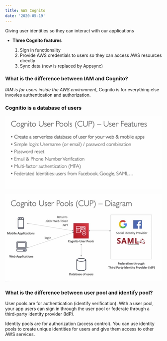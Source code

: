 ```yaml
---
title: AWS Cognito
date: '2020-05-19'
---
```


Giving user identities so they can interact with our applications

- **Three Cognito features**

  1. Sign in functionality
  2. Provide AWS credentials to users so they can access AWS resources directly
  3. Sync data (now is replaced by Appsync)

### What is the difference between IAM and Cognito?

_IAM is for users inside the AWS environment_, Cognito is for everything else invovles authentication and authorization.

### Cognitio is a database of users

![cognito](./CUP.jpg)

![highlevel](./CUP-highlevel.jpg)

### What is the difference between user pool and identify pool?

User pools are for authentication (identify verification). With a user pool, your app users can sign in through the user pool or federate through a third-party identity provider (IdP).

Identity pools are for authorization (access control). You can use identity pools to create unique identities for users and give them access to other AWS services.
